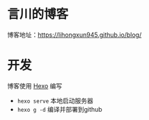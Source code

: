 # 言川的博客

博客地址：https://lihongxun945.github.io/blog/

# 开发

博客使用 [Hexo](https://hexo.io/) 编写

- `hexo serve` 本地启动服务器
- `hexo g -d` 编译并部署到github
